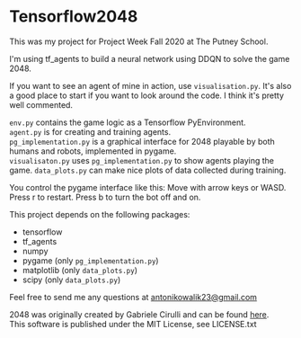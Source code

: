 # Tensorflow2048
 
This was my project for Project Week Fall 2020 at The Putney School.

I'm using tf_agents to build a neural network using DDQN to solve the game 2048.

If you want to see an agent of mine in action, use `visualisation.py`.
It's also a good place to start if you want to look around the code.
I think it's pretty well commented.

`env.py` contains the game logic as a Tensorflow PyEnvironment.\
`agent.py` is for creating and training agents.\
`pg_implementation.py` is a graphical interface for 2048 playable by both humans and robots, implemented in pygame.\
`visualisaton.py` uses `pg_implementation.py` to show agents playing the game.
`data_plots.py` can make nice plots of data collected during training.

You control the pygame interface like this:
Move with arrow keys or WASD.\
Press r to restart.
Press b to turn the bot off and on.

This project depends on the following packages:
- tensorflow
- tf_agents
- numpy
- pygame (only `pg_implementation.py`)
- matplotlib (only `data_plots.py`)
- scipy (only `data_plots.py`)

Feel free to send me any questions at <antonikowalik23@gmail.com>

2048 was originally created by Gabriele Cirulli and can be found [here](https://play2048.co/).\
This software is published under the MIT License, see LICENSE.txt
